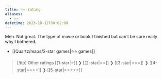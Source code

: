 ```yaml
---
title: ⭐️⭐️ rating
aliases:
  - ⭐️⭐️
datetime: 2023-10-12T00:02:00
---
```

 Meh. Not great. The type of movie or book I finished but can't be sure really why I bothered. 

- [[Quartz/maps/2-star games|⭐️⭐️ games]]

> [!tip] Other ratings
> [[1-star|⭐️]] ❯ [[2-star|⭐️⭐️]] ❯ [[3-star|⭐️⭐️⭐️]] ❯ [[4-star|⭐️⭐️⭐️⭐️]] ❯ [[5-star|⭐️⭐️⭐️⭐️⭐️]]
